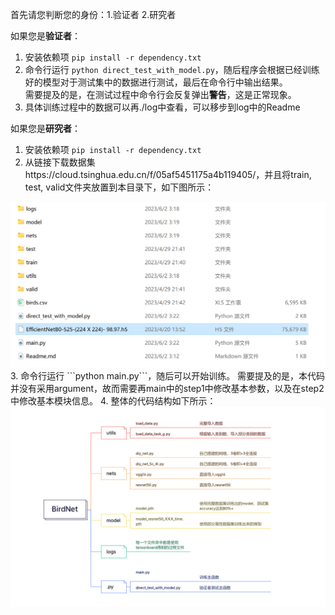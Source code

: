 首先请您判断您的身份：1.验证者 2.研究者

如果您是**验证者**：
1. 安装依赖项  ```pip install -r dependency.txt```
2. 命令行运行 ```python direct_test_with_model.py```，随后程序会根据已经训练好的模型对于测试集中的数据进行测试，最后在命令行中输出结果。  
需要提及的是，在测试过程中命令行会反复弹出**警告**，这是正常现象。
3. 具体训练过程中的数据可以再./log中查看，可以移步到log中的Readme

如果您是**研究者**：
1. 安装依赖项  ```pip install -r dependency.txt```
2. 从链接下载数据集https://cloud.tsinghua.edu.cn/f/05af5451175a4b119405/，并且将train, test, valid文件夹放置到本目录下，如下图所示：
<img src="./pic/address structure.png" alt="address structure">
3. 命令行运行 ```python main.py```，随后可以开始训练。  
需要提及的是，本代码并没有采用argument，故而需要再main中的step1中修改基本参数，以及在step2中修改基本模块信息。
4. 整体的代码结构如下所示：
<img src="./pic/structure.png" alt="overall structure">
